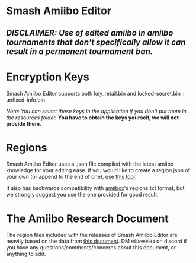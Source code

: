 # **Smash Amiibo Editor**

## *DISCLAIMER: Use of edited amiibo in amiibo tournaments that don't specifically allow it can result in a permanent tournament ban.*

# Encryption Keys

Smash Amiibo Editor supports both key_retail.bin and locked-secret.bin + unfixed-info.bin.

*Note: You can select these keys in the application if you don't put them in the resources folder.* **You have to obtain the keys yourself, we will not provide them.**


# Regions

Smash Amiibo Editor uses a .json file compiled with the latest amiibo knowledge for your editing ease.
if you would like to create a region json of your own (or append to the end of one), use [this tool](https://github.com/jozz024/sae-region-maker/releases/latest).

It also has backwards compatibility with [amiibox](https://github.com/fudgepop01/amiibox)'s regions.txt format, but we strongly suggest you use the one provided for good result.

# The Amiibo Research Document

The region files included with the releases of Smash Amiibo Editor are heavily based on the data from [this document](https://docs.google.com/document/d/1L3c-QKr46ATTSxaicPHNFq5uW-uRytVViPRvdM93IQo/). DM `MiDe#9934` on discord if you have any questions/comments/concerns about this document, or anything to add.